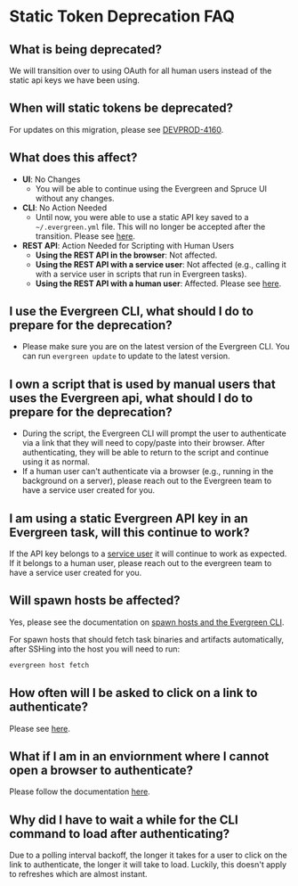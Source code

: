 # Static Token Deprecation FAQ

## What is being deprecated?

We will transition over to using OAuth for all human users instead of the static api keys we have been using.

## When will static tokens be deprecated?

For updates on this migration, please see [DEVPROD-4160](https://jira.mongodb.org/browse/DEVPROD-4160).

## What does this affect?

- **UI**: No Changes
  - You will be able to continue using the Evergreen and Spruce UI without any changes.
- **CLI**: No Action Needed
  - Until now, you were able to use a static API key saved to a `~/.evergreen.yml` file. This will no longer be accepted after the transition. Please see [here](../CLI.md#authentication).
- **REST API**: Action Needed for Scripting with Human Users
  - **Using the REST API in the browser**: Not affected.
  - **Using the REST API with a service user**: Not affected (e.g., calling it with a service user in scripts that run in Evergreen tasks).
  - **Using the REST API with a human user**: Affected. Please see [here](../API/REST-V1-Usage#authentication).

## I use the Evergreen CLI, what should I do to prepare for the deprecation?

- Please make sure you are on the latest version of the Evergreen CLI. You can run `evergreen update` to update to the latest version.

## I own a script that is used by manual users that uses the Evergreen api, what should I do to prepare for the deprecation?

- During the script, the Evergreen CLI will prompt the user to authenticate via a link that they will need to copy/paste into their browser. After authenticating, they will be able to return to the script and continue using it as normal.
- If a human user can't authenticate via a browser (e.g., running in the background on a server), please reach out to the Evergreen team to have a service user created for you.

## I am using a static Evergreen API key in an Evergreen task, will this continue to work?

If the API key belongs to a [service user](../Project-Configuration/Project-and-Distro-Settings#service-users) it will continue to work as expected. If it belongs to a human user, please reach out to the evergreen team to have a service user created for you.

## Will spawn hosts be affected?

Yes, please see the documentation on [spawn hosts and the Evergreen CLI](../Hosts/Spawn-Hosts.md#evergreen-cli).

For spawn hosts that should fetch task binaries and artifacts automatically, after SSHing into the host you will need to run:

```sh
evergreen host fetch
```

## How often will I be asked to click on a link to authenticate?

Please see [here](https://kanopy.corp.mongodb.com/docs/corpsecure/auth_flow/#refresh-token).

## What if I am in an enviornment where I cannot open a browser to authenticate?

Please follow the documentation [here](../Hosts/Spawn-Hosts.md#evergreen-cli).

## Why did I have to wait a while for the CLI command to load after authenticating?

Due to a polling interval backoff, the longer it takes for a user to click on the link to authenticate, the longer it will take to load. Luckily, this doesn't apply to refreshes which are almost instant.
